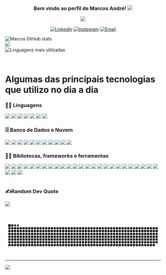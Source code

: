 <h3 align="center">
  Bem vindo ao perfil de Marcos André!
  <img src="https://media.giphy.com/media/hvRJCLFzcasrR4ia7z/giphy.gif" width="28">
</h3>

<p align="center">
  <a href="https://github.com/DenverCoder1/readme-typing-svg"><img src="https://readme-typing-svg.herokuapp.com?lines=✨+Em+algum+lugar;💻+Algo+incrível+está+esperando;🚀+Para+ser+descoberto&center=true&color=b18ae9&width=380&height=45"></a>
</p>

<p align="center">
  <a href="https://www.linkedin.com/in/marcos-melo-94609b1b6/"><img alt="Linkedin" title="Linkedin" src="https://img.shields.io/badge/linkedin-b18ae9.svg?style=for-the-badge&logo=linkedin&logoColor=white"/></a>
  <a href="https://www.instagram.com/marcosart_baybay/"><img alt="Instagram" title="Instagram" src="https://img.shields.io/badge/Instagram-ed72b6.svg?style=for-the-badge&logo=instagram&logoColor=white"/></a>
    <a href="mailto:andremarocs967@gmail.com"><img alt="Email" title="Email" src="https://img.shields.io/badge/Email-4de874?style=for-the-badge&logo=gmail&logoColor=white"/></a>
</p>

![Marcos GitHub stats](https://github-readme-stats.vercel.app/api?username=Marcos-afk&show_icons=true&theme=dracula) <br/>
![](https://github-readme-streak-stats.herokuapp.com/?user=Marcos-afk&theme=dracula&hide_border=true)<br/>
![Linguagens mais utilizadas](https://github-readme-stats.vercel.app/api/top-langs/?username=Marcos-afk&layout=demo&theme=dracula)

<div style="display: inline-block"><br/>
  <h1>Algumas das principais tecnologias que utilizo no dia a dia</h1>
  <h3>👨‍💻 Linguagens</h3>
   <img  src="https://img.shields.io/badge/JavaScript-F7DF1E?style=for-the-badge&logo=javascript&logoColor=black"/>
   <img  src="https://img.shields.io/badge/TypeScript-007ACC?style=for-the-badge&logo=typescript&logoColor=white"/>
   <img  src="https://img.shields.io/badge/Node.js-43853D?style=for-the-badge&logo=node.js&logoColor=white"/>
   <img  src="https://img.shields.io/badge/C-00599C?style=for-the-badge&logo=c&logoColor=white"/>
   <img  src="https://img.shields.io/badge/C%23-239120?style=for-the-badge&logo=c-sharp&logoColor=white"/>
   <img  src="https://img.shields.io/badge/Python-3776AB?style=for-the-badge&logo=python&logoColor=white"/>
   <img  src="https://img.shields.io/badge/Java-ED8B00?style=for-the-badge&logo=java&logoColor=white"/>
  
  
  <h3>🗄️ Banco de Dados e Nuvem</h3>
   <img src="https://img.shields.io/badge/MySQL-00000F?style=for-the-badge&logo=mysql&logoColor=white"/>
   <img  src="https://img.shields.io/badge/PostgreSQL-316192?style=for-the-badge&logo=postgresql&logoColor=white"/>
   <img  src="https://img.shields.io/badge/MongoDB-4EA94B?style=for-the-badge&logo=mongodb&logoColor=white"/>
   <img  src="https://img.shields.io/badge/SQLite-07405E?style=for-the-badge&logo=sqlite&logoColor=white"/>
   <img  src="https://img.shields.io/badge/Microsoft%20SQL%20Sever-CC2927?style=for-the-badge&logo=microsoft%20sql%20server&logoColor=white"/>
   <img  src="https://img.shields.io/badge/Heroku-430098?style=for-the-badge&logo=heroku&logoColor=white"/>
   <img  src="https://img.shields.io/badge/Amazon_AWS-232F3E?style=for-the-badge&logo=amazon-aws&logoColor=whit"/>
   <img  src="https://img.shields.io/badge/vercel-%23000000.svg?style=for-the-badge&logo=vercel&logoColor=white"/>
   <img  src="https://img.shields.io/badge/DigitalOcean-%230167ff.svg?style=for-the-badge&logo=digitalOcean&logoColor=white"/>
   <img src="https://img.shields.io/badge/redis-%23DD0031.svg?style=for-the-badge&logo=redis&logoColor=white"/>
   <img src="https://img.shields.io/badge/netlify-%23000000.svg?style=for-the-badge&logo=netlify&logoColor=#00C7B7" />

  <h3>👨‍💻 Bibliotecas, frameworks e ferramentas </h3>
    <img  src="https://img.shields.io/badge/CSS-239120?&style=for-the-badge&logo=css3&logoColor=white"/>
    <img  src="https://img.shields.io/badge/.NET-5C2D91?style=for-the-badge&logo=.net&logoColor=white"/>
    <img  src="https://img.shields.io/badge/HTML5-E34F26?style=for-the-badge&logo=html5&logoColor=white"/>
    <img  src="https://img.shields.io/badge/Express.js-404D59?style=for-the-badge"/>
    <img  src="https://img.shields.io/badge/React-20232A?style=for-the-badge&logo=react&logoColor=61DAFB"/>
    <img  src="https://img.shields.io/badge/Bootstrap-563D7C?style=for-the-badge&logo=bootstrap&logoColor=whit"/>
    <img  src="https://img.shields.io/badge/Material--UI-0081CB?style=for-the-badge&logo=material-ui&logoColor=white"/>
    <img  src="https://img.shields.io/badge/Redux-593D88?style=for-the-badge&logo=redux&logoColor=white"/>
    <img  src="https://img.shields.io/badge/JWT-black?style=for-the-badge&logo=JSON%20web%20tokens"/>
    <img  src="https://img.shields.io/badge/Babel-F9DC3e?style=for-the-badge&logo=babel&logoColor=black"/>
    <img  src="https://img.shields.io/badge/ESLint-4B3263?style=for-the-badge&logo=eslint&logoColor=white"/>
    <img  src="https://img.shields.io/badge/Figma-F24E1E?style=for-the-badge&logo=figma&logoColor=white"/>
    <img src="https://img.shields.io/badge/Canva-%2300C4CC.svg?style=for-the-badge&logo=Canva&logoColor=white" />
    <img src="https://img.shields.io/badge/Dribbble-EA4C89?style=for-the-badge&logo=dribbble&logoColor=white" />
    <img src="https://img.shields.io/badge/Insomnia-black?style=for-the-badge&logo=insomnia&logoColor=5849BE" />
    <img src="https://img.shields.io/badge/NPM-%23000000.svg?style=for-the-badge&logo=npm&logoColor=white" />
    <img src="https://img.shields.io/badge/yarn-%232C8EBB.svg?style=for-the-badge&logo=yarn&logoColor=white" />
    <img src="https://img.shields.io/badge/nestjs-%23E0234E.svg?style=for-the-badge&logo=nestjs&logoColor=white" />
    <img src="https://img.shields.io/badge/styled--components-DB7093?style=for-the-badge&logo=styled-components&logoColor=white" />
    <img src="https://img.shields.io/badge/SASS-hotpink.svg?style=for-the-badge&logo=SASS&logoColor=white" />
    <img src="https://img.shields.io/badge/strapi-%232E7EEA.svg?style=for-the-badge&logo=strapi&logoColor=white" />
    <img src="https://img.shields.io/badge/Jest-323330?style=for-the-badge&logo=Jest&logoColor=white" />
    <img src="https://img.shields.io/badge/Chakra--UI-319795?style=for-the-badge&logo=chakra-ui&logoColor=white" />
    <img src="https://img.shields.io/badge/firebase-ffca28?style=for-the-badge&logo=firebase&logoColor=black" />
    <img src="https://img.shields.io/badge/GraphQl-E10098?style=for-the-badge&logo=graphql&logoColor=white" />
    <img src="https://img.shields.io/badge/next.js-000000?style=for-the-badge&logo=nextdotjs&logoColor=white" />
    <img src="https://img.shields.io/badge/Redux-593D88?style=for-the-badge&logo=redux&logoColor=white" />
    <img src="https://img.shields.io/badge/Tailwind_CSS-38B2AC?style=for-the-badge&logo=tailwind-css&logoColor=white" />
</div>
<br />
<br />

### ✍️Random Dev Quote

![](https://quotes-github-readme.vercel.app/api?type=horizontal&theme=dark)

<br />

![Snake animation](https://github.com/Marcos-afk/Marcos-afk/blob/output/github-contribution-grid-snake.svg)

---

![](https://komarev.com/ghpvc/?username=Marcos-afk&label=Visitors+Count&color=brightgreen)
